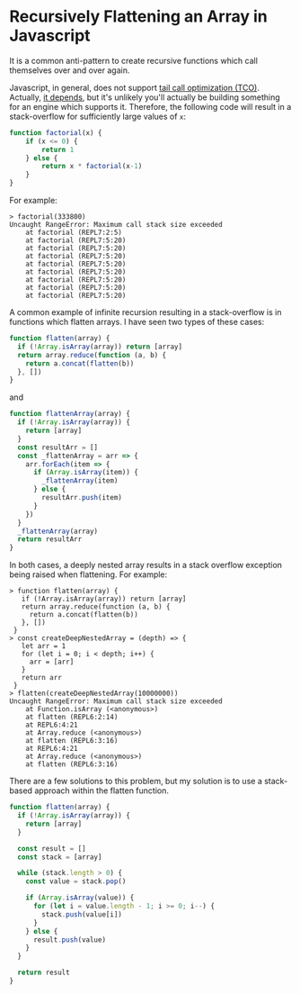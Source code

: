 Recursively Flattening an Array in Javascript
============================================

It is a common anti-pattern to create recursive functions which call themselves over and over again.

Javascript, in general, does not support [tail call optimization (TCO)](https://en.wikipedia.org/wiki/Tail_call). Actually, [it depends](https://stackoverflow.com/a/54721813), but it's unlikely you'll actually be building something for an engine which supports it. Therefore, the following code will result in a stack-overflow for sufficiently large values of `x`:

```javascript
function factorial(x) {
    if (x <= 0) {
        return 1
    } else {
        return x * factorial(x-1)
    }
}
```

For example:

```
> factorial(333800)
Uncaught RangeError: Maximum call stack size exceeded
    at factorial (REPL7:2:5)
    at factorial (REPL7:5:20)
    at factorial (REPL7:5:20)
    at factorial (REPL7:5:20)
    at factorial (REPL7:5:20)
    at factorial (REPL7:5:20)
    at factorial (REPL7:5:20)
    at factorial (REPL7:5:20)
    at factorial (REPL7:5:20)
```

A common example of infinite recursion resulting in a stack-overflow is in functions which flatten arrays. I have seen two types of these cases:

```javascript
function flatten(array) {
  if (!Array.isArray(array)) return [array]
  return array.reduce(function (a, b) {
    return a.concat(flatten(b))
  }, [])
}
```
and
```javascript
function flattenArray(array) {
  if (!Array.isArray(array)) {
    return [array]
  }
  const resultArr = []
  const _flattenArray = arr => {
    arr.forEach(item => {
      if (Array.isArray(item)) {
        _flattenArray(item)
      } else {
        resultArr.push(item)
      }
    })
  }
  _flattenArray(array)
  return resultArr
}
```

In both cases, a deeply nested array results in a stack overflow exception being raised when flattening. For example:

```
> function flatten(array) {
   if (!Array.isArray(array)) return [array]
   return array.reduce(function (a, b) {
     return a.concat(flatten(b))
   }, [])
 }
> const createDeepNestedArray = (depth) => {
   let arr = 1
   for (let i = 0; i < depth; i++) {
     arr = [arr]
   }
   return arr
 }
> flatten(createDeepNestedArray(10000000))
Uncaught RangeError: Maximum call stack size exceeded
    at Function.isArray (<anonymous>)
    at flatten (REPL6:2:14)
    at REPL6:4:21
    at Array.reduce (<anonymous>)
    at flatten (REPL6:3:16)
    at REPL6:4:21
    at Array.reduce (<anonymous>)
    at flatten (REPL6:3:16)
```

There are a few solutions to this problem, but my solution is to use a stack-based approach within the flatten function.

```javascript
function flatten(array) {
  if (!Array.isArray(array)) {
    return [array]
  }

  const result = []
  const stack = [array]

  while (stack.length > 0) {
    const value = stack.pop()

    if (Array.isArray(value)) {
      for (let i = value.length - 1; i >= 0; i--) {
        stack.push(value[i])
      }
    } else {
      result.push(value)
    }
  }

  return result
}
```
